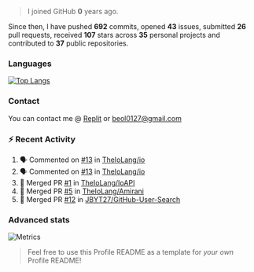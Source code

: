 > I joined GitHub **0** years ago.

Since then, I have pushed **692** commits, opened **43** issues, submitted **26** pull requests, received **107** stars across **35** personal projects and contributed to **37** public repositories.


### Languages

[![Top Langs](https://github-readme-stats.vercel.app/api/top-langs/?username=JBYT27&layout=compact&langs_count=8)](https://github.com/anuraghazra/github-readme-stats)


### Contact
You can contact me @ [Replit](https://replit.com/@JBloves27) or beol0127@gmail.com

### :zap: Recent Activity

<!--START_SECTION:activity-->
1. 🗣 Commented on [#13](https://github.com/TheIoLang/io/issues/13) in [TheIoLang/io](https://github.com/TheIoLang/io)
2. 🗣 Commented on [#13](https://github.com/TheIoLang/io/issues/13) in [TheIoLang/io](https://github.com/TheIoLang/io)
3. 🎉 Merged PR [#1](https://github.com/TheIoLang/IoAPI/pull/1) in [TheIoLang/IoAPI](https://github.com/TheIoLang/IoAPI)
4. 🎉 Merged PR [#5](https://github.com/TheIoLang/Amirani/pull/5) in [TheIoLang/Amirani](https://github.com/TheIoLang/Amirani)
5. 🎉 Merged PR [#12](https://github.com/JBYT27/GitHub-User-Search/pull/12) in [JBYT27/GitHub-User-Search](https://github.com/JBYT27/GitHub-User-Search)
<!--END_SECTION:activity-->

### Advanced stats

![Metrics](https://github.com/JBYT27/JBYT27/blob/main/github-metrics.svg)


> Feel free to use this Profile README as a template for *your own* Profile README!
